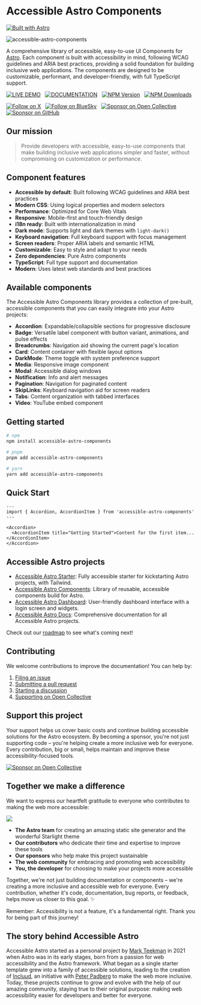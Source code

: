# Accessible Astro Components

[![Built with Astro](https://astro.badg.es/v2/built-with-astro/small.svg)](https://astro.build)

![accessible-astro-components](https://github.com/user-attachments/assets/ba773cb6-ee7e-421d-8228-6f9fd3e13575)

A comprehensive library of accessible, easy-to-use UI Components for [Astro](https://astro.build). Each component is built with accessibility in mind, following WCAG guidelines and ARIA best practices, providing a solid foundation for building inclusive web applications. The components are designed to be customizable, performant, and developer-friendly, with full TypeScript support.

[![LIVE DEMO](https://img.shields.io/badge/LIVE_DEMO-4ECCA3?style=for-the-badge&logo=astro&logoColor=black)](https://accessible-astro.netlify.app/accessible-components/) &nbsp;
[![DOCUMENTATION](https://img.shields.io/badge/DOCUMENTATION-A682FF?style=for-the-badge&logo=astro&logoColor=black)](https://accessible-astro.incluud.dev/) &nbsp;
[![NPM Version](https://img.shields.io/npm/v/accessible-astro-components?style=for-the-badge&logo=npm&logoColor=black&color=A682FF)](https://www.npmjs.com/package/accessible-astro-components) &nbsp;
[![NPM Downloads](https://img.shields.io/npm/dt/accessible-astro-components?style=for-the-badge&color=4ECCA3&logo=npm&logoColor=black)](https://www.npmjs.com/package/accessible-astro-components) &nbsp;

[![Follow on X](https://img.shields.io/badge/X-000000?style=for-the-badge&logo=x&logoColor=white)](https://twitter.com/incluud) &nbsp;
[![Follow on BlueSky](https://img.shields.io/badge/BlueSky-0285FF?style=for-the-badge&logo=bluesky&logoColor=white)](https://bsky.app/profile/incluud.dev) &nbsp;
[![Sponsor on Open Collective](https://img.shields.io/badge/Open%20Collective-7FADF2?style=for-the-badge&logo=opencollective&logoColor=white)](https://opencollective.com/incluud) &nbsp;
[![Sponsor on GitHub](https://img.shields.io/badge/sponsor-30363D?style=for-the-badge&logo=GitHub-Sponsors&logoColor=EA4AAA)](https://github.com/sponsors/incluud)

## Our mission

> Provide developers with accessible, easy-to-use components that make building inclusive web applications simpler and faster, without compromising on customization or performance.

## Component features

- **Accessible by default**: Built following WCAG guidelines and ARIA best practices
- **Modern CSS**: Using logical properties and modern selectors
- **Performance**: Optimized for Core Web Vitals
- **Responsive**: Mobile-first and touch-friendly design
- **i18n ready**: Built with internationalization in mind
- **Dark mode**: Supports light and dark themes with `light-dark()`
- **Keyboard navigation**: Full keyboard support with focus management
- **Screen readers**: Proper ARIA labels and semantic HTML
- **Customizable**: Easy to style and adapt to your needs
- **Zero dependencies**: Pure Astro components
- **TypeScript**: Full type support and documentation
- **Modern**: Uses latest web standards and best practices

## Available components

The Accessible Astro Components library provides a collection of pre-built, accessible components that you can easily integrate into your Astro projects:

- **Accordion**: Expandable/collapsible sections for progressive disclosure
- **Badge**: Versatile label component with button variant, animations, and pulse effects
- **Breadcrumbs**: Navigation aid showing the current page's location
- **Card**: Content container with flexible layout options
- **DarkMode**: Theme toggle with system preference support
- **Media**: Responsive image component
- **Modal**: Accessible dialog windows
- **Notification**: Info and alert messages
- **Pagination**: Navigation for paginated content
- **SkipLinks**: Keyboard navigation aid for screen readers
- **Tabs**: Content organization with tabbed interfaces
- **Video**: YouTube embed component

## Getting started

```bash
# npm
npm install accessible-astro-components

# pnpm
pnpm add accessible-astro-components

# yarn
yarn add accessible-astro-components
```

## Quick Start

```astro
---
import { Accordion, AccordionItem } from 'accessible-astro-components'
---

<Accordion>
  <AccordionItem title="Getting Started">Content for the first item...</AccordionItem>
</Accordion>
```

## Accessible Astro projects

- [Accessible Astro Starter](https://github.com/incluud/accessible-astro-starter): Fully accessible starter for kickstarting Astro projects, with Tailwind.
- [Accessible Astro Components](https://github.com/incluud/accessible-astro-components/): Library of reusable, accessible components build for Astro.
- [Accessible Astro Dashboard](https://github.com/incluud/accessible-astro-dashboard/): User-friendly dashboard interface with a login screen and widgets.
- [Accessible Astro Docs](https://github.com/incluud/accessible-astro-docs): Comprehensive documentation for all Accessible Astro projects.

Check out our [roadmap](https://github.com/orgs/incluud/projects/4) to see what's coming next!

## Contributing

We welcome contributions to improve the documentation! You can help by:

1. [Filing an issue](https://github.com/incluud/accessible-astro-components/issues)
2. [Submitting a pull request](https://github.com/incluud/accessible-astro-components/pulls)
3. [Starting a discussion](https://github.com/incluud/accessible-astro-components/discussions)
4. [Supporting on Open Collective](https://opencollective.com/incluud)

## Support this project

Your support helps us cover basic costs and continue building accessible solutions for the Astro ecosystem. By becoming a sponsor, you're not just supporting code – you're helping create a more inclusive web for everyone. Every contribution, big or small, helps maintain and improve these accessibility-focused tools.

[![Sponsor on Open Collective](https://img.shields.io/badge/Open%20Collective-7FADF2?style=for-the-badge&logo=opencollective&logoColor=white)](https://opencollective.com/incluud)

## Together we make a difference

We want to express our heartfelt gratitude to everyone who contributes to making the web more accessible:

<a href="https://github.com/incluud/accessible-astro-components/graphs/contributors">
<img src="https://contrib.rocks/image?repo=incluud/accessible-astro-components" />
</a>

- **The Astro team** for creating an amazing static site generator and the wonderful Starlight theme
- **Our contributors** who dedicate their time and expertise to improve these tools
- **Our sponsors** who help make this project sustainable
- **The web community** for embracing and promoting web accessibility
- **You, the developer** for choosing to make your projects more accessible

Together, we're not just building documentation or components – we're creating a more inclusive and accessible web for everyone. Every contribution, whether it's code, documentation, bug reports, or feedback, helps move us closer to this goal. ✨

Remember: Accessibility is not a feature, it's a fundamental right. Thank you for being part of this journey!

## The story behind Accessible Astro

Accessible Astro started as a personal project by [Mark Teekman](https://github.com/markteekman) in 2021 when Astro was in its early stages, born from a passion for web accessibility and the Astro framework. What began as a single starter template grew into a family of accessible solutions, leading to the creation of [Incluud](https://github.com/incluud), an initiative with [Peter Padberg](https://github.com/peterpadberg) to make the web more inclusive. Today, these projects continue to grow and evolve with the help of our amazing community, staying true to their original purpose: making web accessibility easier for developers and better for everyone.
